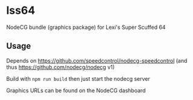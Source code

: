 # lss64

NodeCG bundle (graphics package) for Lexi's Super Scuffed 64

## Usage

Depends on https://github.com/speedcontrol/nodecg-speedcontrol (and thus https://github.com/nodecg/nodecg v1)

Build with `npm run build` then just start the nodecg server

Graphics URLs can be found on the NodeCG dashboard
